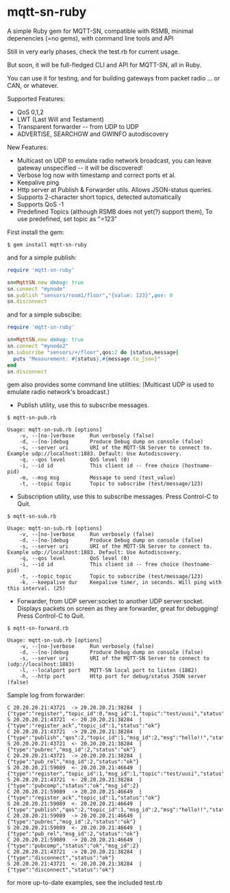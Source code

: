 mqtt-sn-ruby
============

A simple Ruby gem for MQTT-SN, compatible with RSMB, minimal depenencies (=no gems), with command line tools and API

Still in very early phases, check the test.rb for current usage.

But soon, it will be full-fledged CLI and API for MQTT-SN, all in Ruby.

You can use it for testing, and for building gateways from packet radio ... or CAN, or whatever.

Supported Features:
- QoS 0,1,2
- LWT (Last Will and Testament)
- Transparent forwarder -- from UDP to UDP 
- ADVERTISE, SEARCHGW and GWINFO autodiscovery

New Features:
- Multicast on UDP to emulate radio network broadcast, you can leave gateway unspecified -- it will be discovered!
- Verbose log now with timestamp and correct ports et al.
- Keepalive ping 
- Http server at Publish & Forwarder utils. Allows JSON-status queries.
- Supports 2-character short topics, detected automatically
- Supports QoS -1
- Predefined Topics (although RSMB does not yet(?) support them), To use predefined, set topic as "=123"

First install the gem:

```shell
$ gem install mqtt-sn-ruby
```

and for a simple publish:

```ruby
require 'mqtt-sn-ruby'

sn=MqttSN.new debug: true
sn.connect "mynode"
sn.publish "sensors/room1/floor","{value: 123}",qos: 0
sn.disconnect
```

and for a simple subscibe:

```ruby
require 'mqtt-sn-ruby'

sn=MqttSN.new debug: true
sn.connect "mynode2"
sn.subscribe "sensors/+/floor",qos:2 do |status,message|
  puts "Measurement: #{status},#{message.to_json}"
end
sn.disconnect
```
gem also provides some command line utilities:
(Multicast UDP is used to emulate radio network's broadcast.)

- Publish utility, use this to subscribe messages.
```shell
$ mqtt-sn-pub.rb 

Usage: mqtt-sn-sub.rb [options]
    -v, --[no-]verbose     Run verbosely (false)
    -d, --[no-]debug       Produce Debug dump on console (false)
    -s, --server uri       URI of the MQTT-SN Server to connect to. Example udp://localhost:1883. Default: Use Autodiscovery.
    -q, --qos level        QoS level (0)
    -i, --id id            This client id -- free choice (hostname-pid)
    -m, --msg msg          Message to send (test_value)
    -t, --topic topic      Topic to subscribe (test/message/123)
```

- Subscription utility, use this to subscribe messages. Press Control-C to Quit.
```shell
$ mqtt-sn-sub.rb 

Usage: mqtt-sn-sub.rb [options]
    -v, --[no-]verbose     Run verbosely (false)
    -d, --[no-]debug       Produce Debug dump on console (false)
    -s, --server uri       URI of the MQTT-SN Server to connect to.  Example udp://localhost:1883. Default: Use Autodiscovery.
    -q, --qos level        QoS level (0)
    -i, --id id            This client id -- free choice (hostname-pid)
    -t, --topic topic      Topic to subscribe (test/message/123)
    -k, --keepalive dur    Keepalive timer, in seconds. Will ping with this interval. (25)

```

- Forwarder, from UDP server:socket to another UDP server:socket.  Displays packets on screen as they are forwarder, great for debugging! Press Control-C to Quit.
```shell
$ mqtt-sn-forward.rb 

Usage: mqtt-sn-sub.rb [options]
    -v, --[no-]verbose     Run verbosely (false)
    -d, --[no-]debug       Produce Debug dump on console (false)
    -s, --server uri       URI of the MQTT-SN Server to connect to (udp://localhost:1883)
    -l, --localport port   MQTT-SN local port to listen (1882)
    -h, --http port        Http port for debug/status JSON server (false)
```

Sample log from forwarder:

```
C 20.20.20.21:43721  -> 20.20.20.21:38284  | {"type":"register","topic_id":0,"msg_id":1,"topic":"test/uusi","status":"ok"}
S 20.20.20.21:43721  <- 20.20.20.21:38284  | {"type":"register_ack","topic_id":1,"status":"ok"}
C 20.20.20.21:43721  -> 20.20.20.21:38284  | {"type":"publish","qos":2,"topic_id":1,"msg_id":2,"msg":"hello!!","status":"ok"}
S 20.20.20.21:43721  <- 20.20.20.21:38284  | {"type":"pubrec","msg_id":2,"status":"ok"}
C 20.20.20.21:43721  -> 20.20.20.21:38284  | {"type":"pub_rel","msg_id":2,"status":"ok"}
S 20.20.20.21:59089  <- 20.20.20.21:46649  | {"type":"register","topic_id":1,"msg_id":1,"topic":"test/uusi","status":"ok"}
S 20.20.20.21:43721  <- 20.20.20.21:38284  | {"type":"pubcomp","status":"ok","msg_id":2}
C 20.20.20.21:59089  -> 20.20.20.21:46649  | {"type":"register_ack","topic_id":1,"status":"ok"}
S 20.20.20.21:59089  <- 20.20.20.21:46649  | {"type":"publish","qos":2,"topic_id":1,"msg_id":2,"msg":"hello!!","status":"ok"}
C 20.20.20.21:59089  -> 20.20.20.21:46649  | {"type":"pubrec","msg_id":2,"status":"ok"}
S 20.20.20.21:59089  <- 20.20.20.21:46649  | {"type":"pub_rel","msg_id":2,"status":"ok"}
C 20.20.20.21:59089  -> 20.20.20.21:46649  | {"type":"pubcomp","status":"ok","msg_id":2}
C 20.20.20.21:43721  -> 20.20.20.21:38284  | {"type":"disconnect","status":"ok"}
S 20.20.20.21:43721  <- 20.20.20.21:38284  | {"type":"disconnect","status":"ok"}
```

for more up-to-date examples, see the included test.rb


